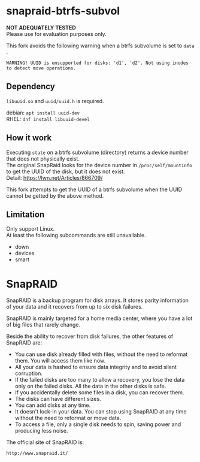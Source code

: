snapraid-btrfs-subvol
========

**NOT ADEQUATELY TESTED**  
Please use for evaluation purposes only.

This fork avoids the following warning when a btrfs subvolume is set to `data` .

```
WARNING! UUID is unsupported for disks: 'd1', 'd2'. Not using inodes to detect move operations.
```

## Dependency

`libuuid.so` and `uuid/uuid.h` is required.

debian: `apt install uuid-dev`  
RHEL: `dnf install libuuid-devel`

## How it work

Executing `state` on a btrfs subvolume (directory) returns a device number that does not physically exist.  
The original SnapRaid looks for the device number in `/proc/self/mountinfo` to get the UUID of the disk, but it does not exist.  
Detail: https://lwn.net/Articles/866709/

This fork attempts to get the UUID of a btrfs subvolume when the UUID cannot be getted by the above method.

## Limitation

Only support Linux.  
At least the following subcommands are still unavailable.

* down
* devices 
* smart

SnapRAID
========

SnapRAID is a backup program for disk arrays. It stores parity
information of your data and it recovers from up to six disk
failures.

SnapRAID is mainly targeted for a home media center, where you
have a lot of big files that rarely change.

Beside the ability to recover from disk failures, the other
features of SnapRAID are:

* You can use disk already filled with files, without the need to
  reformat them. You will access them like now.
* All your data is hashed to ensure data integrity and to avoid
  silent corruption.
* If the failed disks are too many to allow a recovery,
  you lose the data only on the failed disks.
  All the data in the other disks is safe.
* If you accidentally delete some files in a disk, you can
  recover them.
* The disks can have different sizes.
* You can add disks at any time.
* It doesn't lock-in your data. You can stop using SnapRAID at any
  time without the need to reformat or move data.
* To access a file, only a single disk needs to spin, saving power and
  producing less noise.

The official site of SnapRAID is:

    http://www.snapraid.it/

